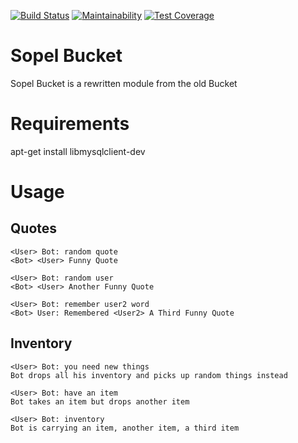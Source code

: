 [![Build Status](https://travis-ci.org/sopel-irc/sopel-bucket.svg?branch=master)](https://travis-ci.org/sopel-irc/sopel-bucket)
[![Maintainability](https://api.codeclimate.com/v1/badges/b0ce232ed04c6ff85e64/maintainability)](https://codeclimate.com/github/sopel-irc/sopel-bucket/maintainability)
[![Test Coverage](https://api.codeclimate.com/v1/badges/b0ce232ed04c6ff85e64/test_coverage)](https://codeclimate.com/github/sopel-irc/sopel-bucket/test_coverage)

# Sopel Bucket

Sopel Bucket is a rewritten module from the old Bucket

# Requirements

apt-get install libmysqlclient-dev

# Usage
## Quotes
```
<User> Bot: random quote
<Bot> <User> Funny Quote
```

```
<User> Bot: random user
<Bot> <User> Another Funny Quote
```

```
<User> Bot: remember user2 word
<Bot> User: Remembered <User2> A Third Funny Quote
```

## Inventory
```
<User> Bot: you need new things
Bot drops all his inventory and picks up random things instead
```

```
<User> Bot: have an item
Bot takes an item but drops another item
```

```
<User> Bot: inventory
Bot is carrying an item, another item, a third item
```
